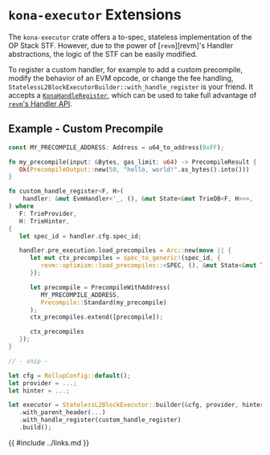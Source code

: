 # `kona-executor` Extensions

The `kona-executor` crate offers a to-spec, stateless implementation of the OP Stack STF. However, due to the
power of [`revm`][revm]'s Handler abstractions, the logic of the STF can be easily modified.

To register a custom handler, for example to add a custom precompile, modify the behavior of an EVM opcode,
or change the fee handling, `StatelessL2BlockExecutorBuilder::with_handle_register` is your friend. It accepts a
[`KonaHandleRegister`](https://docs.rs/kona-executor/latest/kona_executor/type.KonaHandleRegister.html), which
can be used to take full advantage of [`revm`'s Handler API](https://github.com/bluealloy/revm/blob/f57e3e639ee157c7e659e740bd175a7357003570/documentation/src/crates/revm/handler.md#handler).

## Example - Custom Precompile

```rs
const MY_PRECOMPILE_ADDRESS: Address = u64_to_address(0xFF);

fn my_precompile(input: &Bytes, gas_limit: u64) -> PrecompileResult {
   Ok(PrecompileOutput::new(50, "hello, world!".as_bytes().into()))
}

fn custom_handle_register<F, H>(
    handler: &mut EvmHandler<'_, (), &mut State<&mut TrieDB<F, H>>>,
) where
   F: TrieProvider,
   H: TrieHinter,
{
   let spec_id = handler.cfg.spec_id;

   handler.pre_execution.load_precompiles = Arc::new(move || {
      let mut ctx_precompiles = spec_to_generic!(spec_id, {
         revm::optimism::load_precompiles::<SPEC, (), &mut State<&mut TrieDB<F, H>>>()
      });

      let precompile = PrecompileWithAddress(
         MY_PRECOMPILE_ADDRESS,
         Precompile::Standard(my_precompile)
      );
      ctx_precompiles.extend([precompile]);

      ctx_precompiles
   });
}

// - snip -

let cfg = RollupConfig::default();
let provider = ...;
let hinter = ...;

let executor = StatelessL2BlockExecutor::builder(&cfg, provider, hinter)
   .with_parent_header(...)
   .with_handle_register(custom_handle_register)
   .build();
```

{{ #include ../links.md }}
